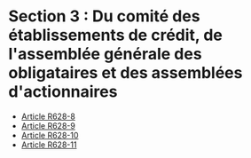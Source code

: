 # Section 3 : Du comité des établissements de crédit, de l'assemblée générale des obligataires et des assemblées d'actionnaires

- [Article R628-8](article-r628-8.md)
- [Article R628-9](article-r628-9.md)
- [Article R628-10](article-r628-10.md)
- [Article R628-11](article-r628-11.md)
